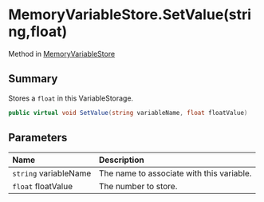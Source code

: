 # MemoryVariableStore.SetValue(string,float)

Method in [MemoryVariableStore](/docs/api/csharp/yarn.memoryvariablestore.md)

## Summary


Stores a  `float`  in this VariableStorage.


```csharp
public virtual void SetValue(string variableName, float floatValue)
```

## Parameters

|Name|Description|
|:---|:---|
|`string` variableName|The name to associate with this variable.|
|`float` floatValue|The number to store.|

